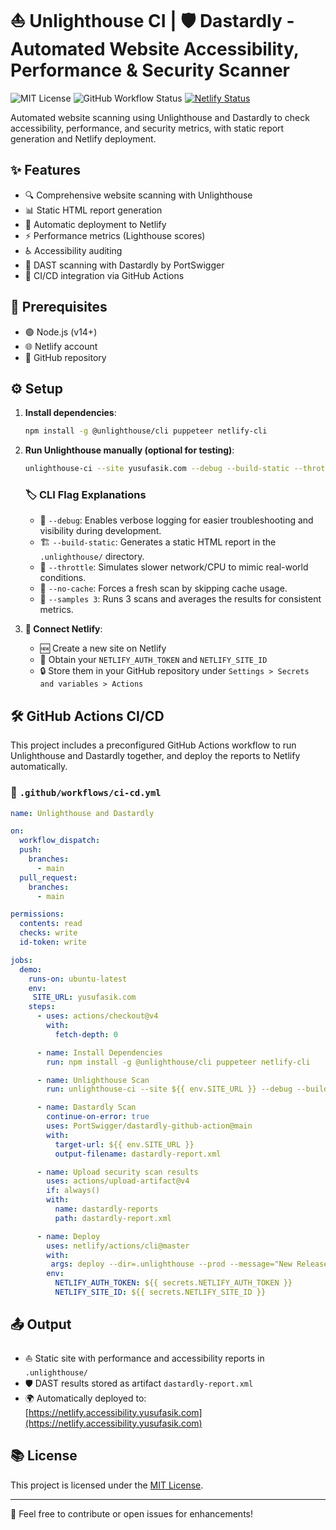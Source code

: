 # ⛵ Unlighthouse CI | 🛡️ Dastardly - Automated Website Accessibility, Performance & Security Scanner

![MIT License](https://img.shields.io/badge/license-MIT-blue.svg)
![GitHub Workflow Status](https://img.shields.io/github/actions/workflow/status/bugnificent/unlighthouse-ci/ci-cd.yml)
[![Netlify Status](https://api.netlify.com/api/v1/badges/e8580d81-450f-431a-adf1-9eef8a8c904b/deploy-status)](https://app.netlify.com/sites/bugnificent/deploys)

Automated website scanning using Unlighthouse and Dastardly to check accessibility, performance, and security metrics, with static report generation and Netlify deployment.

## ✨ Features

- 🔍 Comprehensive website scanning with Unlighthouse
- 📊 Static HTML report generation
- 🚀 Automatic deployment to Netlify
- ⚡ Performance metrics (Lighthouse scores)
- ♿ Accessibility auditing
- 🔐 DAST scanning with Dastardly by PortSwigger
- 🔄 CI/CD integration via GitHub Actions

## 🔧 Prerequisites

- 🟢 Node.js (v14+)
- 🌐 Netlify account
- 📁 GitHub repository

## ⚙️ Setup

1. **Install dependencies**:
   ```bash
   npm install -g @unlighthouse/cli puppeteer netlify-cli
   ```

2. **Run Unlighthouse manually (optional for testing)**:
   ```bash
   unlighthouse-ci --site yusufasik.com --debug --build-static --throttle --no-cache --samples 3
   ```

   ### 🏷️ CLI Flag Explanations
   - 🐞 `--debug`: Enables verbose logging for easier troubleshooting and visibility during development.
   - 🏗️ `--build-static`: Generates a static HTML report in the `.unlighthouse/` directory.
   - 🐢 `--throttle`: Simulates slower network/CPU to mimic real-world conditions.
   - 🧹 `--no-cache`: Forces a fresh scan by skipping cache usage.
   - 🔁 `--samples 3`: Runs 3 scans and averages the results for consistent metrics.

3. **🔌 Connect Netlify**:
   - 🆕 Create a new site on Netlify
   - 🔐 Obtain your `NETLIFY_AUTH_TOKEN` and `NETLIFY_SITE_ID`
   - 🔒 Store them in your GitHub repository under `Settings > Secrets and variables > Actions`

## 🛠️ GitHub Actions CI/CD

This project includes a preconfigured GitHub Actions workflow to run Unlighthouse and Dastardly together, and deploy the reports to Netlify automatically.

### 📂 `.github/workflows/ci-cd.yml`
```yaml
name: Unlighthouse and Dastardly

on:
  workflow_dispatch:
  push:
    branches:
      - main
  pull_request:
    branches:
      - main

permissions:
  contents: read
  checks: write
  id-token: write

jobs:
  demo:
    runs-on: ubuntu-latest
    env:
     SITE_URL: yusufasik.com
    steps:
      - uses: actions/checkout@v4
        with:
          fetch-depth: 0

      - name: Install Dependencies
        run: npm install -g @unlighthouse/cli puppeteer netlify-cli

      - name: Unlighthouse Scan
        run: unlighthouse-ci --site ${{ env.SITE_URL }} --debug --build-static --throttle --no-cache --samples 3

      - name: Dastardly Scan
        continue-on-error: true
        uses: PortSwigger/dastardly-github-action@main
        with:
          target-url: ${{ env.SITE_URL }}
          output-filename: dastardly-report.xml

      - name: Upload security scan results
        uses: actions/upload-artifact@v4
        if: always()
        with:
          name: dastardly-reports
          path: dastardly-report.xml

      - name: Deploy
        uses: netlify/actions/cli@master
        with:
         args: deploy --dir=.unlighthouse --prod --message="New Release Deploy from GitHub Actions"
        env:
          NETLIFY_AUTH_TOKEN: ${{ secrets.NETLIFY_AUTH_TOKEN }}
          NETLIFY_SITE_ID: ${{ secrets.NETLIFY_SITE_ID }}
```

## 📤 Output

- ⛵ Static site with performance and accessibility reports in `.unlighthouse/`
- 🛡️ DAST results stored as artifact `dastardly-report.xml`
- 🌍 Automatically deployed to: [https://netlify.accessibility.yusufasik.com](https://netlify.accessibility.yusufasik.com)

## 📚 License

This project is licensed under the [MIT License](LICENSE).

---

🤝 Feel free to contribute or open issues for enhancements!


